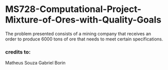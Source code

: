 # MS728-Computational-Project-Mixture-of-Ores-with-Quality-Goals
The problem presented consists of a mining company that receives an order to produce 6000 tons of ore that needs to meet certain specifications.

### credits to: 
Matheus Souza
Gabriel Borin

